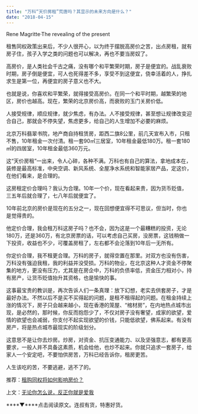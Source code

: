 ```yaml
---
title: "万科“天价房租”荒唐吗？其显示的未来方向是什么？"
date: "2018-04-15"
---
```


Rene Magritte·The revealing of the present

租售同权政策出来后，不少人很开心，以为终于摆脱高房价之苦，出点房租，就有房子住，孩子入学之类的问题也可以解决，再也不要当房奴了。

高房价，是人类社会千古之痛，没有哪个和平繁荣时期，房子是便宜的。战乱衰败时期，房子倒是便宜，可人也死得差不多，享受不到这便宜，侥幸活着的人，挣扎求生是第一位，再便宜的房子意义也不大。

也就是说，你喜欢和平繁荣，就得接受高房价。在同一个和平时期，越繁荣的地区，房价也越高。现在，繁荣的北京房价高，而衰败的玉门关房价低。

人接受规律，顺应规律，就少焦虑，有办法。人不接受规律，甚至想让规律改变迎合自己，那就会不停失望，焦虑更多，给自己的人生增加不必要的麻烦。

北京万科翡翠书院，地产商自持租赁房，距西二旗8公里，前几天宣布入市，只租不售，10年租金一次付清。租一套90㎡三居室，10年租金最低180万。租一套180㎡的四居室，10年租金最低360万元。

这“天价房租”一出来，令人心碎，各种不满。万科也有自己的算法，拿地成本在，装修是最高标准，中央空调、新风系统、全屋净水系统和智能家居产品，定这价，在他们看来，是合理的。

这房租定价合理吗？我认为合理。10年一个价，现在看起来贵，因为货币贬值，三五年后就合理了，七八年后就便宜了。

10年前北京的房价是现在的五分之一，现在回想便宜得不可思议，但当时，你也是觉得贵的。

他定价合理，我会租万科这房子吗？也不会，因为这是一个最糟糕的投资，无论180万，还是360万，有北京房票的话，可以考虑自己买房，没房票，这钱稍做一下投资，收益也不少，可覆盖房租了，左右都不会沦落到10年后一无所有。

你定价合理，我不租更合理。万科的房子，就得空置在那里。对双方也没有伤害，万科没有强迫我租，我的利益并没受损。万科的物业，在北京这种人才资金不停聚集的地方，更没有压力，尤其是在房企中，万科的负债率低，资金压力相对小，持有房产，让货币贬值抬升其资格，也是愉快的事。

这事最宝贵的教训是，再次告诉人们一条真理：放下幻想，老实去供套房子，才是最好办法。不然以后不是买不买得起的问题，是租不租得起的问题。在租金持续上涨的情况下，房子只会越来越小，现在香港的笼屋、“棺材房”，在内地热点城市出现，是必然的，那时候，你反而抱怨少了，不仅对房子没有奢望，成家的欲望，爱情的欲望也会减弱，你支付不起实现欲望的价钱，只能低欲望，佛系起来。有没有房产，将是热点城市最现实的阶级划分。

这意思不是让你去炒房。炒房，对资金、抗压变通能力、以及坚强意志，都有更高要求，一般人并不具备这素质，机会给他，也炒不起来。你就只追求一套房子，给家人一个安定吧，不要怕供房苦，万科已经告诉你，租房更苦。

人生该吃的苦，不要逃避，逃不了的。

推荐：[租购同权将如何影响房价？](http://mp.weixin.qq.com/s?__biz=MjM5NDU0Mjk2MQ==&mid=2651623273&idx=1&sn=71f250b61be0a064b74c7ca5196bed14&chksm=bd7e0b778a0982618f35bd4a04cce90ea696109e89792a0a3c551f425ead7bd080f70d3b9732&scene=21#wechat_redirect)

上文：[无论你怎么说，反正你就是爱我](http://mp.weixin.qq.com/s?__biz=MjM5NDU0Mjk2MQ==&mid=2651626927&idx=1&sn=01de668b697900cf9fb69ea63f1987c7&chksm=bd7e19b18a0990a704b9ea8991094eeba9505007379b0d5b588239516ed0d70a5f5344e28336&scene=21#wechat_redirect)

****▼****点击阅读原文。连叔有货，特惠好货。
